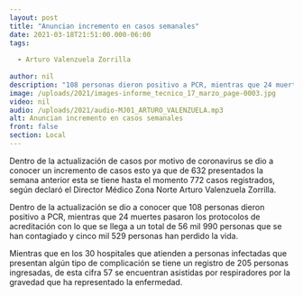 ```yaml
---
layout: post
title: "Anuncian incremento en casos semanales"
date: 2021-03-18T21:51:00.000-06:00
tags:
  
  - Arturo Valenzuela Zorrilla
  
author: nil
description: "108 personas dieron positivo a PCR, mientras que 24 muertes pasaron los protocolos de acreditación en la actualización de los casos."
image: /uploads/2021/images-informe_tecnico_17_marzo_page-0003.jpg
video: nil
audio: /uploads/2021/audio-MJ01_ARTURO_VALENZUELA.mp3
alt: Anuncian incremento en casos semanales
front: false
section: Local
---
```


Dentro de la actualización de casos por motivo de coronavirus se dio a conocer un incremento de casos esto ya que de 632 presentados la semana anterior esta se tiene hasta el momento 772 casos registrados, según declaró el Director Médico Zona Norte Arturo Valenzuela Zorrilla.

Dentro de la actualización se dio a conocer que 108 personas dieron positivo a PCR, mientras que 24 muertes pasaron los protocolos de acreditación con lo que se llega a un total de 56 mil 990 personas que se han contagiado y cinco mil 529 personas han perdido la vida.

Mientras que en los 30 hospitales que atienden a personas infectadas que presentan algún tipo de complicación se tiene un registro de 205 personas ingresadas, de esta cifra 57 se encuentran asistidas por respiradores por la gravedad que ha representado la enfermedad.
